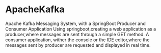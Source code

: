 # ApacheKafka
Apache Kafka Messaging System, with a SpringBoot Producer and Consumer Application 
Using springboot,creating a web application as a producer,where messages are sent through a simple GET method.
A consumer application, wither the console or the IDE editor,where the messages sent by producer are requested and displayed in real time.
